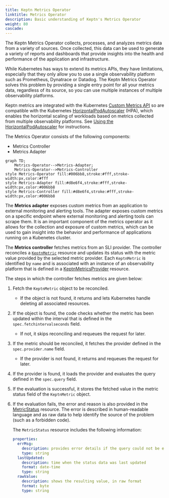 ```yaml
---
title: Keptn Metrics Operator
linktitle: Metrics Operator
description: Basic understanding of Keptn's Metrics Operator
weight: 80
cascade:
---
```



The Keptn Metrics Operator collects, processes,
and analyzes metrics data from a variety of sources.
Once collected, this data can be used
to generate a variety of reports and dashboards
that provide insights into the health and performance
of the application and infrastructure.

While Kubernetes has ways to extend its metrics APIs, they have limitations,
especially that they only allow you to use a single observability platform
such as Prometheus, Dynatrace or Datadog.
The Keptn Metrics Operator solves this problem
by providing a single entry point for
all your metrics data, regardless of its source,
so you can use multiple instances of multiple observability platforms.

Keptn metrics are integrated with the Kubernetes
[Custom Metrics API](https://github.com/kubernetes/metrics#custom-metrics-api)
so are compatible with the Kubernetes
[HorizontalPodAutoscaler](https://kubernetes.io/docs/tasks/run-application/horizontal-pod-autoscale/)
(HPA), which enables the horizontal scaling of workloads
based on metrics collected from multiple observability platforms.
See
[Using the HorizontalPodAutoscaler](../../../../implementing/evaluatemetrics.md/#using-the-horizontalpodautoscaler)
for instructions.

The Metrics Operator consists of the following components:

* Metrics Controller
* Metrics Adapter

```mermaid
graph TD;
    Metrics-Operator-->Metrics-Adapter;
    Metrics-Operator-->Metrics-Controller
style Metrics-Operator fill:#006bb8,stroke:#fff,stroke-width:px,color:#fff
style Metrics-Adapter fill:#d8e6f4,stroke:#fff,stroke-width:px,color:#006bb8
style Metrics-Controller fill:#d8e6f4,stroke:#fff,stroke-width:px,color:#006bb8
```

The **Metrics adapter** exposes custom metrics from an application
to external monitoring and alerting tools.
The adapter exposes custom metrics on a specific endpoint
where external monitoring and alerting tools can scrape them.
It is an important component of the metrics operator
as it allows for the collection and exposure of custom metrics,
which can be used to gain insight into the behavior and performance
of applications running on a Kubenetes cluster.

The **Metrics controller** fetches metrics from an SLI provider.
The controller reconciles a [`KeptnMetric`](../../../../yaml-crd-ref/metric.md)
resource and updates its status with the metric value
provided by the selected metric provider.
Each `KeptnMetric` is identified by `name`
and is associated with an instance of an observability platform
that is defined in a
[KeptnMetricsProvider](../../../../yaml-crd-ref/metricsprovider.md)
resource.

The steps in which the controller fetches metrics are given below:

1. Fetch the `KeptnMetric` object to be reconciled.
   * If the object is not found,
     it returns and lets Kubernetes handle deleting all associated resources.
1. If the object is found, the code checks
   whether the metric has been updated within the interval
   that is defined in the `spec.fetchintervalseconds` field.
   * If not, it skips reconciling and requeues the request for later.
1. If the metric should be reconciled,
   it fetches the provider defined in the `spec.provider.name` field.
   * If the provider is not found,
     it returns and requeues the request for later.
1. If the provider is found,
   it loads the provider and evaluates the query
   defined in the `spec.query` field.
1. If the evaluation is successful,
   it stores the fetched value
   in the metric status field of the `KeptnMetric` object.
1. If the evaluation fails,
   the error and reason is also provided in the
   [MetricStatus](../../../crd-ref/metrics/v1alpha3/#keptnmetricstatus)
   resource.
   The error is described in human-readable language
   and as raw data to help identify the source of the problem
   (such as a forbidden code).

   The `MetricStatus` resource includes the following information:

   ```yaml
   properties:
     errMsg:
       description: provides error details if the query could not be evaluated
       type: string
     lastUpdated:
       description: time when the status data was last updated
       format: date-time
       type: string
     rawValue:
       description: shows the resulting value, in raw format
       format: byte
       type: string
   ```
